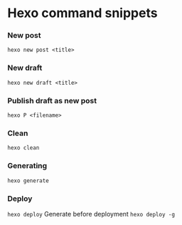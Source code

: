 # Hexo command snippets

### New post
`hexo new post <title>`

### New draft
`hexo new draft <title>`

### Publish draft as new post
`hexo P <filename>`

### Clean
`hexo clean`

### Generating
`hexo generate`

### Deploy
`hexo deploy`
Generate before deployment
`hexo deploy -g`
